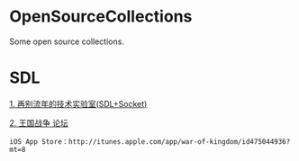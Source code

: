 # OpenSourceCollections
Some open source collections.


# SDL
[1. 再别流年的技术实验室(SDL+Socket)](http://www.cppblog.com/lf426/category/6107.html?Show=All)

[2. 王国战争 论坛](http://www.freeors.com/bbs/forum.php?mod=forumdisplay&fid=37&page=8)

    iOS App Store：http://itunes.apple.com/app/war-of-kingdom/id475044936?mt=8
